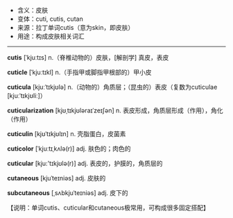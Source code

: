 - <span class="definition">含义：皮肤</span>
- <span class="definition">变体：cuti, cutis, cutan</span>
- <span class="definition">来源：拉丁单词cutis（意为skin，即皮肤）</span>
- <span class="definition">用途：构成皮肤相关词汇</span>


---


<span class="vocabulary">**cutis**</span> [ˈkjuːtɪs] n.（脊椎动物的）皮肤，[解剖学] 真皮，表皮

<span class="vocabulary">**cuticle**</span> [ˈkjuːtɪkl] n.（手指甲或脚指甲根部的）甲小皮

<span class="vocabulary">**cuticula**</span> [kjuːˈtɪkjʊlə] n.（动物的）角质层；（昆虫的）表皮（复数为cuticulae [kjuːˈtɪkjʊliː]）

<span class="vocabulary">**cuticularization**</span> [kjʊˌtɪkjʊləraɪˈzeɪʃən] n. 表皮形成，角质层形成（作用），角化（作用）

<span class="vocabulary">**cuticulin**</span> [kjʊˈtɪkjʊlɪn] n. 壳脂蛋白，皮菌素

<span class="vocabulary">**cuticolor**</span> [ˈkjuːtɪˌkʌlə(r)] adj. 肤色的；肉色的

<span class="vocabulary">**cuticular**</span> [kju:'tɪkjʊlə(r)] adj. 表皮的，护膜的，角质层的

<span class="vocabulary">**cutaneous**</span> [kjuˈteɪniəs] adj. 皮肤的

<span class="vocabulary">**subcutaneous**</span> [ˌsʌbkjuˈteɪniəs] adj. 皮下的

【说明：单词cutis、cuticular和cutaneous极常用，可构成很多固定搭配】
